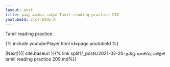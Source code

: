 ```yaml
---
layout: post
title: தமிழ் வாசிப்பு பயிற்சி Tamil reading practice 210
youtubeId: zlc7-GXdx-A
---
```

 
 
Tamil reading practice
 
 
 
 
 


{% include youtubePlayer.html id=page.youtubeId %}
 
[Next]({{ site.baseurl }}{% link  split1/_posts/2021-02-20-தமிழ் வாசிப்பு பயிற்சி tamil reading practice 209.md%})
 
